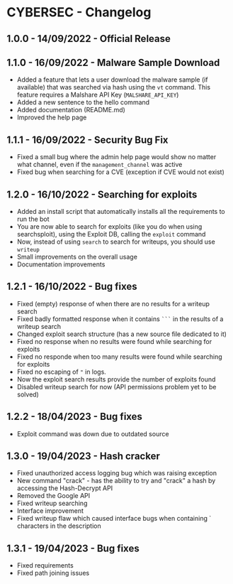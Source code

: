 # CYBERSEC - Changelog

## 1.0.0 - 14/09/2022 - Official Release

## 1.1.0 - 16/09/2022 - Malware Sample Download

- Added a feature that lets a user download the malware sample (if available) that was searched via hash using the `vt` command. This feature requires a Malshare API Key (`MALSHARE_API_KEY`)
- Added a new sentence to the hello command
- Added documentation (README.md)
- Improved the help page

## 1.1.1 - 16/09/2022 - Security Bug Fix

- Fixed a small bug where the admin help page would show no matter what channel, even if the `management_channel` was active
- Fixed bug when searching for a CVE (exception if CVE would not exist)

## 1.2.0 - 16/10/2022 - Searching for exploits

- Added an install script that automatically installs all the requirements to run the bot
- You are now able to search for exploits (like you do when using searchsploit), using the Exploit DB, calling the `exploit` command
- Now, instead of using `search` to search for writeups, you should use `writeup`
- Small improvements on the overall usage
- Documentation improvements

## 1.2.1 - 16/10/2022 - Bug fixes

- Fixed (empty) response of when there are no results for a writeup search
- Fixed badly formatted response when it contains ` ``` ` in the results of a writeup search
- Changed exploit search structure (has a new source file dedicated to it)
- Fixed no response when no results were found while searching for exploits
- Fixed no responde when too many results were found while searching for exploits
- Fixed no escaping of `"` in logs.
- Now the exploit search results provide the number of exploits found
- Disabled writeup search for now (API permissions problem yet to be solved)

## 1.2.2 - 18/04/2023 - Bug fixes

- Exploit command was down due to outdated source

## 1.3.0 - 19/04/2023 - Hash cracker

- Fixed unauthorized access logging bug which was raising exception
- New command "crack" - has the ability to try and "crack" a hash by accessing the Hash-Decrypt API
- Removed the Google API
- Fixed writeup searching
- Interface improvement
- Fixed writeup flaw which caused interface bugs when containing ` characters in the description

## 1.3.1 - 19/04/2023 - Bug fixes

- Fixed requirements
- Fixed path joining issues

